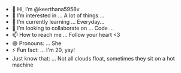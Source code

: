 - 👋 Hi, I’m @keerthana5958v      
- 👀 I’m interested in ... A lot of things ...         
- 🌱 I’m currently learning ... Everyday...            
- 💞️ I’m looking to collaborate on ... Code ...               
- 📫 How to reach me ... Follow your heart <3                 
- 😄 Pronouns: ... She       
- ⚡ Fun fact: ... I'm 20, yay!           
- Just know that: ... Not all clouds float, sometimes they sit on a hot machine    
   
<!--- 
keerthana5958v/keerthana5958v is a ✨ special ✨ repository because its `README.md` (this file) appears on your GitHub profile.
You can click the Preview link to take a look at your changes.
--->
